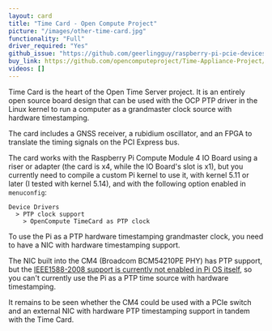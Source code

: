 ```yaml
---
layout: card
title: "Time Card - Open Compute Project"
picture: "/images/other-time-card.jpg"
functionality: "Full"
driver_required: "Yes"
github_issue: "https://github.com/geerlingguy/raspberry-pi-pcie-devices/issues/199"
buy_link: https://github.com/opencomputeproject/Time-Appliance-Project/tree/master/Time-Card
videos: []
---
```

Time Card is the heart of the Open Time Server project. It is an entirely open source board design that can be used with the OCP PTP driver in the Linux kernel to run a computer as a grandmaster clock source with hardware timestamping.

The card includes a GNSS receiver, a rubidium oscillator, and an FPGA to translate the timing signals on the PCI Express bus.

The card works with the Raspberry Pi Compute Module 4 IO Board using a riser or adapter (the card is x4, while the IO Board's slot is x1), but you currently need to compile a custom Pi kernel to use it, with kernel 5.11 or later (I tested with kernel 5.14), and with the following option enabled in `menuconfig`:

```
Device Drivers
  > PTP clock support
    > OpenCompute TimeCard as PTP clock
```

To use the Pi as a PTP hardware timestamping grandmaster clock, you need to have a NIC with hardware timestamping support.

The NIC built into the CM4 (Broadcom BCM54210PE PHY) has PTP support, but the [IEEE1588-2008 support is currently not enabled in Pi OS itself](https://github.com/raspberrypi/linux/issues/4151), so you can't currently use the Pi as a PTP time source with hardware timestamping.

It remains to be seen whether the CM4 could be used with a PCIe switch and an external NIC with hardware PTP timestamping support in tandem with the Time Card.
